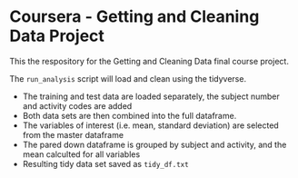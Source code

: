 # Coursera - Getting and Cleaning Data Project

This the respository for the Getting and Cleaning Data final course project. 

The `run_analysis` script will load and clean using the tidyverse.  

* The training and test data are loaded separately, the subject number and activity codes are added
* Both data sets are then combined into the full dataframe. 
* The variables of interest (i.e. mean, standard deviation) are selected from the master dataframe
* The pared down dataframe is grouped by subject and activity, and the mean calculted for all variables
* Resulting tidy data set saved as `tidy_df.txt`